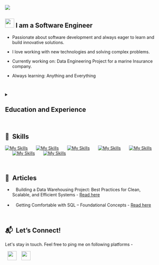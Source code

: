 <!--##  🗣️ Be kind to yourself and others
We’re all doing our best in ways the world may never see. Kindness fuels connection and creates space for growth in ourselves and in others.
![Hackerrank](https://img.shields.io/badge/-Hackerrank-2EC866?style=for-the-badge&logo=HackerRank&logoColor=white)

![Youtube](https://img.shields.io/badge/YouTube-FF0000?style=for-the-badge&logo=youtube&logoColor=white)
![Leetcode](https://img.shields.io/badge/-LeetCode-FFA116?style=for-the-badge&logo=LeetCode&logoColor=black)



-->
<img src="https://imgur.com/IUi0tZb.png"/>






## <img src="https://media.giphy.com/media/hvRJCLFzcasrR4ia7z/giphy.gif" width="30px"> I am a Software Engineer

- Passionate about software development and always eager to learn and build innovative solutions.

- I love working with new technologies and solving complex problems.

- Currently working on: Data Engineering Project for a marine Insurance company.

- Always learning: Anything and Everything

  <br/>

<details>
  <summary><h2> Education and Experience</h2></summary>

## Experience


- **Research and Innovation Engineer**\
2022 - present\
**Adrosonic** - Mumbai, India
  - Facilitated regular communication with stakeholders to gather updated project requirements and manage changes; led meetings with clear
objectives, actionable outcomes, and follow‑ups to ensure alignment and progress.
  - Developed Talend jobs for incremental data load from source systems to target systems, facilitating data synchronization and report generation.
  - Designed and implemented ETL processes using staging and landing layers for efficient daily incremental data loading.
  - Resolved production bugs, addressed efficiency issues, and implemented robust fixes to enhance system performance and reliability within
Talend. and reliability within Talend.
- **Technical Skills:** SQL, Data modeling, Data warehousing, MS SQL Server, Snowflake, MS Dynamics, Java, Git, Shell Scripting
- **Soft Skills:** Teamwork, Time Management, Communication, Presentation skills.
## Education


- **Masters' Mathematics and Computer Sc.**\
2017 - 2022\
**Birla Institute of Technology, Mesra** - Ranchi, India
  - **Maths:** Numerical Methods, Statistics & Probability, Operations Research, Optimization Techniques, Modern and Linear Algebra
  - **CS:** Operating Systems, Computer Networks, Computer System Architecture, C, Unix, Data Structures, Algorithms, Java, Database Management Systems, HTML, CSS, JavaScript


</details>

<br/>


## 🏓 &nbsp;Skills
<!--<img src="https://upload.wikimedia.org/wikipedia/commons/thumb/f/f3/Apache_Spark_logo.svg/2560px-Apache_Spark_logo.svg.png" width=80/>&nbsp;&nbsp;&nbsp;&nbsp;&nbsp;-->
[![My Skills](https://skillicons.dev/icons?i=python)](https://skillicons.dev) &nbsp;&nbsp;&nbsp;&nbsp;&nbsp;
[![My Skills](https://skillicons.dev/icons?i=mysql,mongodb)](https://skillicons.dev) &nbsp;&nbsp;&nbsp;&nbsp;&nbsp;
[![My Skills](https://skillicons.dev/icons?i=kafka,sqlite)](https://skillicons.dev) &nbsp;&nbsp;&nbsp;&nbsp;&nbsp;
[![My Skills](https://skillicons.dev/icons?i=git,kubernetes)](https://skillicons.dev) &nbsp;&nbsp;&nbsp;&nbsp;&nbsp;
[![My Skills](https://skillicons.dev/icons?i=js,ts)](https://skillicons.dev) &nbsp;&nbsp;&nbsp;&nbsp;&nbsp;
[![My Skills](https://skillicons.dev/icons?i=sass,tailwind)](https://skillicons.dev) &nbsp;&nbsp;&nbsp;&nbsp;&nbsp;
[![My Skills](https://skillicons.dev/icons?i=vscode)](https://skillicons.dev) &nbsp;&nbsp;&nbsp;&nbsp;&nbsp;




<br/>

## 🎲  &nbsp;Articles

- &nbsp;&nbsp; Building a Data Warehousing Project: Best Practices for Clean, Scalable, and Efficient Systems - [Read here](https://www.linkedin.com/pulse/building-data-warehousing-project-best-practices-clean-nilesh-hazra-rpfaf)<br><br>
- &nbsp;&nbsp; Getting Comfortable with SQL – Foundational Concepts - [Read here](https://www.linkedin.com/posts/nileshhazra_just-published-a-new-article-getting-activity-7319744171542503424-OwQJ?utm_source=share&utm_medium=member_desktop&rcm=ACoAACQ59QUBQrmWA0o1mWHZTdSVImT31L5TKjI)


<!--
 ![Languages](https://github-readme-stats.vercel.app/api/top-langs/?username=nileshhazra&layout=donut-vertical&theme=default)

Here’s a quick look at the projects I have worked on : <br>
- &nbsp;&nbsp; Project 1: Exploratory Data Analysis
  - [GitHub Repo](https://..) |  [Website](https://..)  <br><br>
- &nbsp;&nbsp; Project 2: Data Warehousing
  - [GitHub Repo](https://..) |  [Website](https://..)  <br><br>
- &nbsp;&nbsp; Project 3: Data Migration
  - [GitHub Repo](https://..) |  [Website](https://..)  <br><br>
  -->





<br>

##  📬 &nbsp;Let’s Connect!

Let's stay in touch. Feel free to ping me on following platforms - 

 &nbsp;&nbsp;<a href="https://www.twitter.com/nileshhazra"><img src="https://cdn1.iconfinder.com/data/icons/social-circle-2-1/72/Twitter-256.png" width="30"/></a> 
&nbsp;&nbsp; <a href="https://www.linkedin.com/in/nileshhazra"><img src="https://cdn0.iconfinder.com/data/icons/social-circle-3/72/Linkedin-256.png" width="30"/></a> &nbsp;&nbsp;&nbsp;&nbsp;&nbsp;

 <!--![View count](https://komarev.com/ghpvc/?username=nileshhazra)

 ![Languages](https://github-readme-stats.vercel.app/api/top-langs/?username=nileshhazra&layout=compact&theme=dark)


 <a href="https://www.ko-fi.com/nileshhazra"><img src="https://storage.ko-fi.com/cdn/kofi2.png?v=3" width="150"/></a> &nbsp;&nbsp;&nbsp;&nbsp;&nbsp;


<a href="https://wa.me/7488172988"><img src="https://cdn0.iconfinder.com/data/icons/social-circle-3/72/Whatsapp-256.png" width="30"/></a> &nbsp;&nbsp;&nbsp;&nbsp;&nbsp;
  <a href="https://www.snapchat.com/add/nilesh.hazra"><img src="https://cdn0.iconfinder.com/data/icons/social-circle-3/72/Snapchat-256.png" width="30"/></a> &nbsp;&nbsp;&nbsp;&nbsp;&nbsp;-->

  

  
